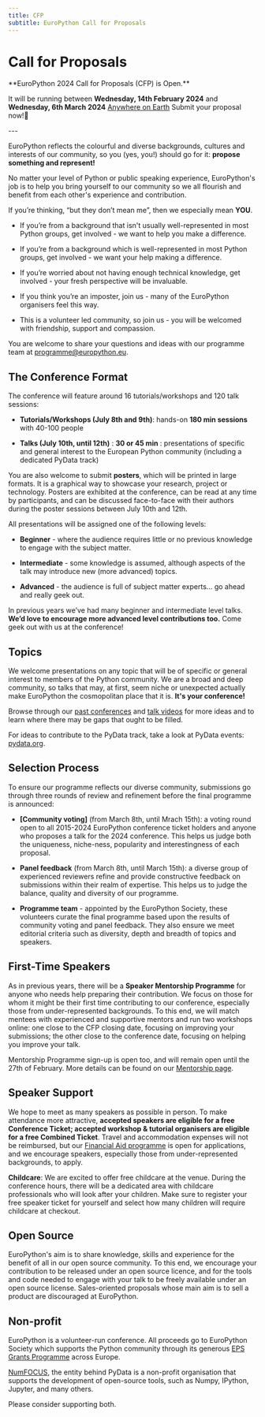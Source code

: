 ```yaml
---
title: CFP
subtitle: EuroPython Call for Proposals
---
```

# Call for Proposals

<div style={{textAlign: "center",  marginBottom: 10}}>
**EuroPython 2024 Call for Proposals (CFP) is Open.**

It will be running between
**Wednesday, 14th February 2024** and **Wednesday, 6th March 2024**
[Anywhere on Earth](https://en.wikipedia.org/wiki/Anywhere_on_Earth)
 <ButtonLink href="https://program.europython.eu">Submit your proposal now!🐍</ButtonLink>
 </div>
---

EuroPython reflects the colourful and diverse backgrounds, cultures and
interests of our community, so you (yes, you!) should go for it: **propose
something and represent!**

No matter your level of Python or public speaking experience, EuroPython's job
is to help you bring yourself to our community so we all flourish and benefit
from each other's experience and contribution.

If you’re thinking, “but they don’t mean me”, then we especially mean **YOU**.

* If you’re from a background that isn't usually well-represented in most
  Python groups, get involved - we want to help you make a difference.

* If you’re from a background which is well-represented in most Python groups,
  get involved - we want your help making a difference.

* If you’re worried about not having enough technical knowledge, get involved - your fresh
  perspective will be invaluable.

* If you think you’re an imposter, join us - many of the EuroPython organisers
  feel this way.

* This is a volunteer led community, so join us - you will be welcomed with
  friendship, support and compassion.

You are welcome to share your questions and ideas with our programme team at
[programme@europython.eu](mailto:programme@europython.eu).

## The Conference Format ##

The conference will feature around 16 tutorials/workshops and 120 talk sessions:

* **Tutorials/Workshops (July 8th and 9th)**: hands-on **180 min sessions** with
  40-100 people

* **Talks (July 10th, until 12th)** : **30 or 45 min** : presentations of specific
  and general interest to the European Python community (including a dedicated
  PyData track)

You are also welcome to submit **posters**, which will be printed in large formats. It is
a graphical way to showcase your research, project or technology. Posters are
exhibited at the conference, can be read at any time by participants, and can be
discussed face-to-face with their authors during the poster sessions between
July 10th and 12th.


All presentations will be assigned one of the following levels:

* **Beginner** - where the audience requires little or no previous knowledge to
  engage with the subject matter.

* **Intermediate** - some knowledge is assumed, although aspects of the talk
  may introduce new (more advanced) topics.

* **Advanced** - the audience is full of subject matter experts... go ahead and
  really geek out.

In previous years we’ve had many beginner and intermediate level talks. **We’d
love to encourage more advanced level contributions too.** Come geek out with
us at the conference!

## Topics ##

We welcome presentations on any topic that will be of specific or general
interest to members of the Python community. We are a broad and deep community,
so talks that may, at first, seem niche or unexpected actually make EuroPython
the cosmopolitan place that it is. **It's your conference!**

Browse through our [past
conferences](https://www.europython-society.org/europython/) and [talk
videos](https://www.youtube.com/c/EuroPythonConference) for more ideas and to
learn where there may be gaps that ought to be filled.

For ideas to contribute to the PyData track, take a look at PyData events:
[pydata.org](https://pydata.org/).

## Selection Process ##

To ensure our programme reflects our diverse community, submissions go through
three rounds of review and refinement before the final programme is announced:

* **[Community voting]** (from March 8th, until Mrach 15th): a voting round open to
  all 2015-2024 EuroPython conference ticket holders and anyone who proposes
  a talk for the 2024 conference. This helps us judge both the uniqueness,
  niche-ness, popularity and interestingness of each proposal.

* **Panel feedback** (from March 8th, until March 15th): a diverse group of
  experienced reviewers refine and provide constructive feedback on submissions
  within their realm of expertise. This helps us to judge the balance, quality
  and diversity of our programme.

* **Programme team** - appointed by the EuroPython Society, these volunteers
  curate the final programme based upon the results of community voting and
  panel feedback. They also ensure we meet editorial criteria such as
  diversity, depth and breadth of topics and speakers.


## First-Time Speakers ##

As in previous years, there will be a **Speaker Mentorship Programme** for
anyone who needs help preparing their contribution. We focus on those for whom
it might be their first time contributing to our conference, especially those
from under-represented backgrounds. To this end, we will match mentees with
experienced and supportive mentors and run two workshops online: one close to
the CFP closing date, focusing on improving your submissions; the other close
to the conference date, focusing on helping you improve your talk.

Mentorship Programme sign-up is open too, and will remain
open until the 27th of February. More details can be found on our [Mentorship
page](/mentorship).

## Speaker Support

We hope to meet as many speakers as possible in person. To make attendance more
attractive, **accepted speakers are eligible for a free Conference Ticket;
accepted workshop & tutorial organisers are eligible for a free Combined
Ticket**. Travel and accommodation expenses will not be reimbursed,  but our
[Financial Aid programme](/finaid) is open for applications, and we encourage
speakers, especially those from under-represented backgrounds, to apply.

**Childcare**: We are excited to offer free childcare at the venue. During the
conference hours, there will be a dedicated area with childcare professionals
who will look after your children. Make sure to register your free speaker
ticket for yourself and select how many children will require childcare at
checkout.


## Open Source ##

EuroPython's aim is to share knowledge, skills and experience for the benefit
of all in our open source community. To this end, we encourage your
contribution to be released under an open source licence, and for the tools and
code needed to engage with your talk to be freely available under an open
source license. Sales-oriented proposals whose main aim is to sell a product
are discouraged at EuroPython.

## Non-profit ##
[comment]: # (not sure if we want to keep these below)
EuroPython is a volunteer-run conference. All proceeds go to EuroPython Society
which supports the Python community through its generous [EPS Grants
Programme](https://www.europython-society.org/grants/) across Europe.

[NumFOCUS](https://numfocus.org/), the entity behind PyData is a non-profit
organisation that supports the development of open-source tools, such as Numpy,
IPython, Jupyter, and many others.

Please consider supporting both.
